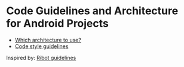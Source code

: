# Code Guidelines and Architecture for Android Projects
* [Which architecture to use?](architecture.md)
* [Code style guidelines](code_guidelines.md)

Inspired by: [Ribot guidelines](https://github.com/ribot/android-guidelines)
